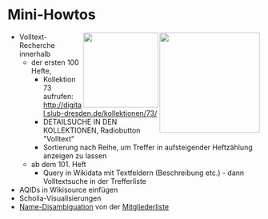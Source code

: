# Mini-Howtos

<img align="right" width="200"  src="https://user-images.githubusercontent.com/39955099/161610747-93c5be84-4017-4efc-befe-404950a92050.png">
<img align="right" width="150"  src="https://raw.githubusercontent.com/ddhefte/ddhefte/main/images/logo_scholia.png">

* Volltext-Recherche innerhalb
  * der ersten 100 Hefte,
    - Kollektion 73 aufrufen: http://digital.slub-dresden.de/kollektionen/73/
    - DETAILSUCHE IN DEN KOLLEKTIONEN, Radiobutton "Volltext"
    - Sortierung nach Reihe, um Treffer in aufsteigender Heftzählung anzeigen zu lassen
  * ab dem 101. Heft
    - Query in Wikidata mit Textfeldern (Beschreibung etc.) - dann Volltextsuche in der Trefferliste
* AQIDs in Wikisource einfügen
* Scholia-Visualisierungen
* [Name-Disambiguation](https://en.wikipedia.org/wiki/Author_name_disambiguation) von der [Mitgliederliste](Mitgliederliste.md)
